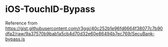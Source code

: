 # iOS-TouchID-Bypass

Reference from 
https://gist.githubusercontent.com/r3ggi/40c252b1e96fd6664f38077c7b90dfa2/raw/9a37570b9bab1a5cb4d70d32e60e86494b7ec769/SecuBank-bypass.js
